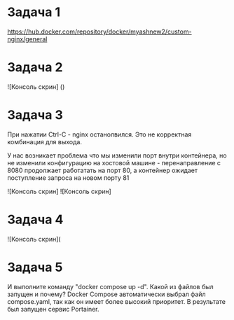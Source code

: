 # Задача 1

https://hub.docker.com/repository/docker/myashnew2/custom-nginx/general

# Задача 2

![Консоль скрин] ()

# Задача 3

При нажатии Ctrl-C - nginx останолвился. Это не корректная комбинация для выхода. 

У нас возникает проблема что мы изменили порт внутри контейнера, но не изменили конфигурацию на хостовой машине - перенаправление с 8080 продолжает работатать на порт 80, а контейнер ожидает поступление запроса на новом порту 81

![Консоль скрин]
![Консоль скрин]

# Задача 4

![Консоль скрин](

# Задача 5 

И выполните команду "docker compose up -d". Какой из файлов был запущен и почему? Docker Compose автоматически выбрал файл compose.yaml, так как он имеет более высокий приоритет. В результате был запущен сервис Portainer.
